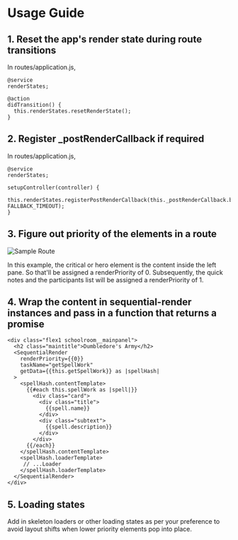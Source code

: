 # Usage Guide

## 1. Reset the app's render state during route transitions

In routes/application.js,

```
@service
renderStates;

@action
didTransition() {
  this.renderStates.resetRenderState();
}
```

## 2. Register _postRenderCallback if required

In routes/application.js,

```
@service
renderStates;

setupController(controller) {
  this.renderStates.registerPostRenderCallback(this._postRenderCallback.bind(this), FALLBACK_TIMEOUT);
}
```

## 3. Figure out priority of the elements in a route

![Sample Route](/assets/sample_route.png) 

In this example, the critical or hero element is the content inside the left pane. So that'll be assigned a renderPriority of 0. Subsequently, the quick notes and the participants list will be assigned a renderPriority of 1.

## 4. Wrap the content in sequential-render instances and pass in a function that returns a promise

```
<div class="flex1 schoolroom__mainpanel">
  <h2 class="maintitle">Dumbledore's Army</h2>
  <SequentialRender
    renderPriority={{0}}
    taskName="getSpellWork"
    getData={{this.getSpellWork}} as |spellHash|
  >
    <spellHash.contentTemplate>
      {{#each this.spellWork as |spell|}}
        <div class="card">
          <div class="title">
            {{spell.name}}
          </div>
          <div class="subtext">
            {{spell.description}}
          </div>
        </div>
      {{/each}}
    </spellHash.contentTemplate>
    <spellHash.loaderTemplate>
     // ...Loader
    </spellHash.loaderTemplate>
  </SequentialRender>
</div>
```

## 5. Loading states

Add in skeleton loaders or other loading states as per your preference to avoid layout shifts when lower priority elements pop into place.
